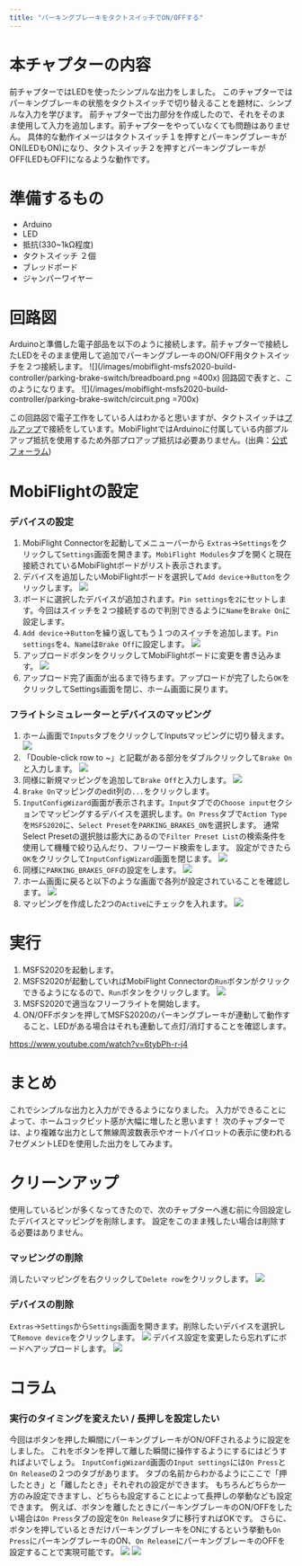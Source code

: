 ```yaml
---
title: "パーキングブレーキをタクトスイッチでON/OFFする"
---
```

# 本チャプターの内容
前チャプターではLEDを使ったシンプルな出力をしました。
このチャプターではパーキングブレーキの状態をタクトスイッチで切り替えることを題材に、シンプルな入力を学びます。
前チャプターで出力部分を作成したので、それをそのまま使用して入力を追加します。前チャプターをやっていなくても問題はありません。
具体的な動作イメージはタクトスイッチ１を押すとパーキングブレーキがON(LEDもON)になり、タクトスイッチ２を押すとパーキングブレーキがOFF(LEDもOFF)になるような動作です。

# 準備するもの
- Arduino
- LED
- 抵抗(330~1kΩ程度)
- タクトスイッチ ２個
- ブレッドボード
- ジャンパーワイヤー

# 回路図
Arduinoと準備した電子部品を以下のように接続します。前チャプターで接続したLEDをそのまま使用して追加でパーキングブレーキのON/OFF用タクトスイッチを２つ接続します。
![](/images/mobiflight-msfs2020-build-controller/parking-brake-switch/breadboard.png =400x)
回路図で表すと、このようになります。
![](/images/mobiflight-msfs2020-build-controller/parking-brake-switch/circuit.png =700x)

この回路図で電子工作をしている人はわかると思いますが、タクトスイッチは[プルアップ](https://miraiworks.org/?p=6213#i)で接続をしています。MobiFlightではArduinoに付属している内部プルアップ抵抗を使用するため外部プロアップ抵抗は必要ありません。(出典：[公式フォーラム](https://www.mobiflight.com/forum/topic/2888.html))

# MobiFlightの設定
### デバイスの設定
1. MobiFlight Connectorを起動してメニューバーから `Extras`→`Settings`をクリックして`Settings`画面を開きます。`MobiFlight Modules`タブを開くと現在接続されているMobiFlightボードがリスト表示されます。
1. デバイスを追加したいMobiFlightボードを選択して`Add device`→`Button`をクリックします。
![](/images/mobiflight-msfs2020-build-controller/parking-brake-switch/1.png)
1. ボードに選択したデバイスが追加されます。`Pin settings`を`2`にセットします。今回はスイッチを２つ接続するので判別できるように`Name`を`Brake On`に設定します。
1. `Add device`→`Button`を繰り返してもう１つのスイッチを追加します。`Pin settings`を`4`、`Name`は`Brake Off`に設定します。
![](/images/mobiflight-msfs2020-build-controller/parking-brake-switch/2.png)
1. アップロードボタンをクリックしてMobiFlightボードに変更を書き込みます。
![](/images/mobiflight-msfs2020-build-controller/parking-brake-switch/3.png)
1. アップロード完了画面が出るまで待ちます。アップロードが完了したら`OK`をクリックしてSettings画面を閉じ、ホーム画面に戻ります。

### フライトシミュレーターとデバイスのマッピング
1. ホーム画面で`Inputs`タブをクリックしてInputsマッピングに切り替えます。
![](/images/mobiflight-msfs2020-build-controller/parking-brake-switch/101.png)
1. 「Double-click row to ~」と記載がある部分をダブルクリックして`Brake On`と入力します。
![](/images/mobiflight-msfs2020-build-controller/parking-brake-switch/102.png)
1. 同様に新規マッピングを追加して`Brake Off`と入力します。
![](/images/mobiflight-msfs2020-build-controller/parking-brake-switch/103.png)
1. `Brake On`マッピングのedit列の`...`をクリックします。
1. `InputConfigWizard`画面が表示されます。`Input`タブでの`Choose input`セクションでマッピングするデバイスを選択します。`On Press`タブで`Action Type`を`MSFS2020`に、`Select Preset`を`PARKING_BRAKES_ON`を選択します。
通常Select Presetの選択肢は膨大にあるので`Filter Preset List`の検索条件を使用して機種で絞り込んだり、フリーワード検索をします。
設定ができたら`OK`をクリックして`InputConfigWizard`画面を閉じます。
![](/images/mobiflight-msfs2020-build-controller/parking-brake-switch/104.png)
1. 同様に`PARKING_BRAKES_OFF`の設定をします。
![](/images/mobiflight-msfs2020-build-controller/parking-brake-switch/105.png)
1. ホーム画面に戻ると以下のような画面で各列が設定されていることを確認します。
![](/images/mobiflight-msfs2020-build-controller/parking-brake-switch/106.png)
1. マッピングを作成した2つの`Active`にチェックを入れます。
![](/images/mobiflight-msfs2020-build-controller/parking-brake-switch/107.png)

# 実行
1. MSFS2020を起動します。
1. MSFS2020が起動していればMobiFlight Connectorの`Run`ボタンがクリックできるようになるので、`Run`ボタンをクリックします。
![](/images/mobiflight-msfs2020-build-controller/parking-brake-switch/201.png)
1. MSFS2020で適当なフリーフライトを開始します。
1. ON/OFFボタンを押してMSFS2020のパーキングブレーキが連動して動作すること、LEDがある場合はそれも連動して点灯/消灯することを確認します。

https://www.youtube.com/watch?v=6tybPh-r-j4

# まとめ
これでシンプルな出力と入力ができるようになりました。
入力ができることによって、ホームコックピット感が大幅に増したと思います！
次のチャプターでは、より複雑な出力として無線周波数表示やオートパイロットの表示に使われる7セグメントLEDを使用した出力をしてみます。

# クリーンアップ
使用しているピンが多くなってきたので、次のチャプターへ進む前に今回設定したデバイスとマッピングを削除します。
設定をこのまま残したい場合は削除する必要はありません。
### マッピングの削除
消したいマッピングを右クリックして`Delete row`をクリックします。
![](/images/mobiflight-msfs2020-build-controller/parking-brake-switch/301.png)

### デバイスの削除
 `Extras`→`Settings`から`Settings`画面を開きます。削除したいデバイスを選択して`Remove device`をクリックします。
![](/images/mobiflight-msfs2020-build-controller/parking-brake-switch/302.png)
デバイス設定を変更したら忘れずにボードへアップロードします。
![](/images/mobiflight-msfs2020-build-controller/parking-brake-switch/303.png)

# コラム
### 実行のタイミングを変えたい / 長押しを設定したい
今回はボタンを押した瞬間にパーキングブレーキがON/OFFされるように設定をしました。
これをボタンを押して離した瞬間に操作するようにするにはどうすればよいでしょう。
`InputConfigWizard`画面の`Input settings`には`On Press`と`On Release`の２つのタブがあります。
タブの名前からわかるようにここで「押したとき」と「離したとき」それぞれの設定ができます。
もちろんどちらか一方のみ設定できますし、どちらも設定することによって長押しの挙動なども設定できます。
例えば、ボタンを離したときにパーキングブレーキのON/OFFをしたい場合は`On Press`タブの設定を`On Release`タブに移行すればOKです。
さらに、ボタンを押しているときだけパーキングブレーキをONにするという挙動も`On Press`にパーキングブレーキのON、`On Release`にパーキングブレーキのOFFを設定することで実現可能です。
![](/images/mobiflight-msfs2020-build-controller/parking-brake-switch/column.png)
![](/images/mobiflight-msfs2020-build-controller/parking-brake-switch/column2.png)
